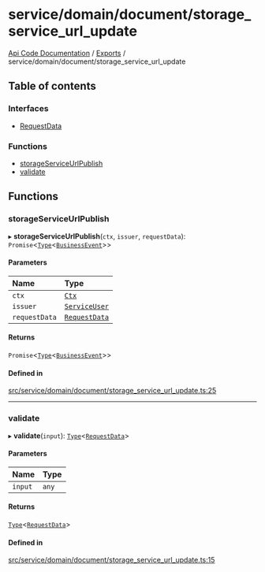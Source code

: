 # service/domain/document/storage\_service\_url\_update
 
[Api Code Documentation](../README.md) / [Exports](../modules.md) / service/domain/document/storage\_service\_url\_update

## Table of contents

### Interfaces

- [RequestData](../interfaces/service_domain_document_storage_service_url_update.RequestData.md)

### Functions

- [storageServiceUrlPublish](service_domain_document_storage_service_url_update.md#storageserviceurlpublish)
- [validate](service_domain_document_storage_service_url_update.md#validate)

## Functions

### storageServiceUrlPublish

▸ **storageServiceUrlPublish**(`ctx`, `issuer`, `requestData`): `Promise`\<[`Type`](result.md#type)\<[`BusinessEvent`](service_domain_business_event.md#businessevent)\>\>

#### Parameters

| Name | Type |
| :------ | :------ |
| `ctx` | [`Ctx`](../interfaces/lib_ctx.Ctx.md) |
| `issuer` | [`ServiceUser`](../interfaces/service_domain_organization_service_user.ServiceUser.md) |
| `requestData` | [`RequestData`](../interfaces/service_domain_document_storage_service_url_update.RequestData.md) |

#### Returns

`Promise`\<[`Type`](result.md#type)\<[`BusinessEvent`](service_domain_business_event.md#businessevent)\>\>

#### Defined in

[src/service/domain/document/storage_service_url_update.ts:25](https://github.com/openkfw/TruBudget/blob/3b9e793/api/src/service/domain/document/storage_service_url_update.ts#L25)

___

### validate

▸ **validate**(`input`): [`Type`](result.md#type)\<[`RequestData`](../interfaces/service_domain_document_storage_service_url_update.RequestData.md)\>

#### Parameters

| Name | Type |
| :------ | :------ |
| `input` | `any` |

#### Returns

[`Type`](result.md#type)\<[`RequestData`](../interfaces/service_domain_document_storage_service_url_update.RequestData.md)\>

#### Defined in

[src/service/domain/document/storage_service_url_update.ts:15](https://github.com/openkfw/TruBudget/blob/3b9e793/api/src/service/domain/document/storage_service_url_update.ts#L15)
